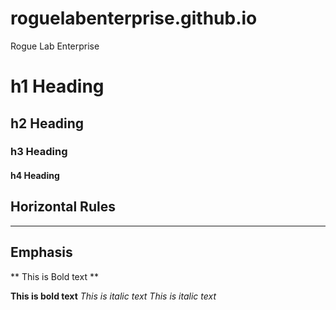 # roguelabenterprise.github.io
Rogue Lab Enterprise 
# h1 Heading
## h2 Heading
### h3 Heading
#### h4 Heading

## Horizontal Rules

___
## Emphasis

** This is Bold text **

__This is bold text__
*This is italic text*
_This is italic text_


